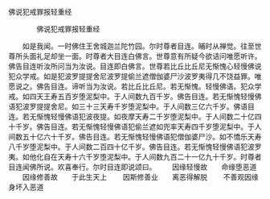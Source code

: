   佛说犯戒罪报轻重经
　　




　　　　佛说犯戒罪报轻重经

　　如是我闻。一时佛住王舍城迦兰陀竹园。尔时尊者目连。晡时从禅觉。往至世尊所头面礼足却坐一面。时尊者大目连白佛言。世尊意有所疑今欲诘问唯愿听许。佛告目连听汝所问当为汝说。目连即白佛言。世尊若比丘比丘尼无惭愧心轻慢佛说犯众学戒。如是犯波罗提提舍尼波罗提偷兰遮僧伽婆尸沙波罗夷得几不饶益罪。唯愿说之。佛告目连。谛听当为汝说。若比丘比丘尼。若无惭愧。轻慢佛语。犯众学戒。如四天王寿五百岁堕泥梨中。于人间数九百千岁。佛告目连。若无惭愧轻慢佛语犯波罗提提舍尼。如三十三天寿千岁堕泥梨中。于人间数三亿六千岁。佛语目连。若无惭愧轻慢佛语犯波夜提。如夜摩天寿二千岁堕泥梨中。于人间数二十亿四十千岁。佛告目连。若无惭愧轻慢佛语犯偷兰遮如兜率天寿四千岁堕泥梨中。于人间数五十亿六十千岁。佛告目连。若无惭愧轻慢佛语犯僧伽婆尸沙。如不憍乐天寿八千岁堕泥梨中。于人间数二百四十亿千岁。佛告目连。若无惭愧轻慢佛语犯波罗夷。如他化自在天寿十六千岁堕泥梨中。于人间数九百二十一亿九十千岁。时尊者目连闻佛所说。欢喜奉行。尔时目连即说颂曰。
　　因缘轻慢故　　命缘堕恶道
　　因缘修善故　　于此生天上
　　因斯修善业　　离恶得解脱
　　不善观因缘　　身坏入恶道

